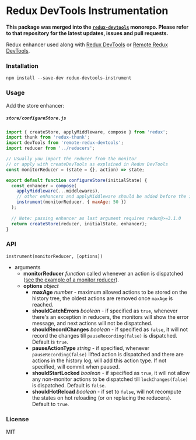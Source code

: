 Redux DevTools Instrumentation
==============================

**This package was merged into the [`redux-devtools`](https://github.com/reduxjs/redux-devtools) monorepo. Please refer to that repository for the latest updates, issues and pull requests.**

Redux enhancer used along with [Redux DevTools](https://github.com/gaearon/redux-devtools) or [Remote Redux DevTools](https://github.com/zalmoxisus/remote-redux-devtools).

### Installation

```
npm install --save-dev redux-devtools-instrument
```

### Usage

Add the store enhancer:

##### `store/configureStore.js`

```js
import { createStore, applyMiddleware, compose } from 'redux';
import thunk from 'redux-thunk';
import devTools from 'remote-redux-devtools';
import reducer from '../reducers';

// Usually you import the reducer from the monitor
// or apply with createDevTools as explained in Redux DevTools
const monitorReducer = (state = {}, action) => state; 

export default function configureStore(initialState) {
  const enhancer = compose(
    applyMiddleware(...middlewares),
    // other enhancers and applyMiddleware should be added before the instrumentation
    instrument(monitorReducer, { maxAge: 50 })
  );
  
  // Note: passing enhancer as last argument requires redux@>=3.1.0
  return createStore(reducer, initialState, enhancer);
}
```

### API

`instrument(monitorReducer, [options])`

- arguments
  - **monitorReducer** *function* called whenever an action is dispatched ([see the example of a monitor reducer](https://github.com/gaearon/redux-devtools-log-monitor/blob/master/src/reducers.js#L13)).
  - **options** *object*
    - **maxAge** *number* - maximum allowed actions to be stored on the history tree, the oldest actions are removed once `maxAge` is reached. 
    - **shouldCatchErrors** *boolean* - if specified as `true`, whenever there's an exception in reducers, the monitors will show the error message, and next actions will not be dispatched.
    - **shouldRecordChanges** *boolean* - if specified as `false`, it will not record the changes till `pauseRecording(false)` is dispatched. Default is `true`.
    - **pauseActionType** *string* - if specified, whenever `pauseRecording(false)` lifted action is dispatched and there are actions in the history log, will add this action type. If not specified, will commit when paused.
    - **shouldStartLocked** *boolean* - if specified as `true`, it will not allow any non-monitor actions to be dispatched till `lockChanges(false)` is dispatched. Default is `false`.
    - **shouldHotReload** *boolean* - if set to `false`, will not recompute the states on hot reloading (or on replacing the reducers). Default to `true`.

### License

MIT

